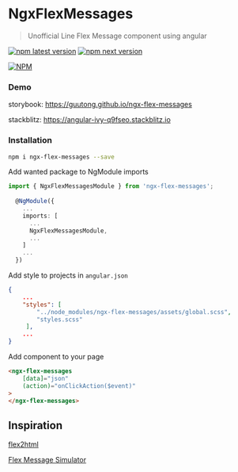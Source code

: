 # NgxFlexMessages

> Unofficial Line Flex Message component using angular

<a href="https://npmjs.org/ngx-flex-messages"><img src="https://img.shields.io/npm/v/ngx-flex-messages/latest.svg" alt="npm latest version" ></a>
<a href="https://npmjs.org/ngx-flex-messages"><img src="https://img.shields.io/npm/v/ngx-flex-messages/canary.svg" alt="npm next version" ></a>

[![NPM](https://nodei.co/npm/ngx-flex-messages.png)](https://nodei.co/npm/ngx-flex-messages/)

### Demo
storybook: https://guutong.github.io/ngx-flex-messages

stackblitz: https://angular-ivy-q9fseo.stackblitz.io

### Installation
```sh
npm i ngx-flex-messages --save
```

Add wanted package to NgModule imports
```ts
import { NgxFlexMessagesModule } from 'ngx-flex-messages';
   
  @NgModule({
    ...
    imports: [
      ...
      NgxFlexMessagesModule,
      ...
    ]
    ...
  })
```

Add style to projects in `angular.json`
```json
{
    ...
    "styles": [
        "../node_modules/ngx-flex-messages/assets/global.scss",
        "styles.scss" 
     ],
    ...
}
```


Add component to your page
```html
<ngx-flex-messages 
	[data]="json" 
	(action)="onClickAction($event)"
>
</ngx-flex-messages>
```

## Inspiration


[flex2html](https://github.com/PamornT/flex2html)

[Flex Message Simulator](https://developers.line.me/console/fx/)
